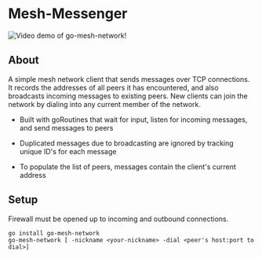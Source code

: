 # Mesh-Messenger
![Video demo of go-mesh-network!](https://github.com/Jonathancui123/go-mesh-network/blob/master/demo/go-mesh-network%20demo.gif)

## About
A simple mesh network client that sends messages over TCP connections. It records the addresses of all peers it has encountered, and also broadcasts incoming messages to existing peers. New clients can join the network by dialing into any current member of the network. 

- Built with goRoutines that wait for input, listen for incoming messages, and send messages to peers

- Duplicated messages due to broadcasting are ignored by tracking unique ID's for each message

- To populate the list of peers, messages contain the client's current address


## Setup
Firewall must be opened up to incoming and outbound connections.

```
go install go-mesh-network
go-mesh-network [ -nickname <your-nickname> -dial <peer's host:port to dial>] 
```
